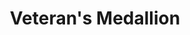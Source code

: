 ---
title: "Veteran's Medallion"
headline: "Burial marker for veterans"
tags: 
  - "burial honors"
lifeEvents: 
  - "bereavement"
source:
  name: "Dept. of Veterans Affairs"
  link: "#"

summary: "Some veterans who are buried in a private cemetery, including veterans of the National Guard, may be eligible for a headstone medallion or grave marker and Presidential Memorial Certificate."
---